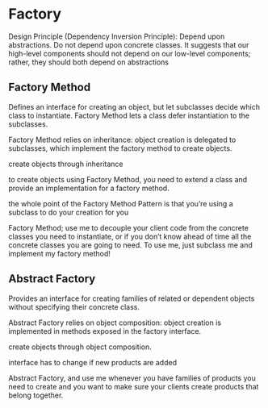 # Factory

Design Principle (Dependency Inversion Principle): Depend upon abstractions. Do not depend upon concrete classes. It suggests that our high-level components should not depend on our low-level components; rather, they should both depend on abstractions

## Factory Method

Defines an interface for creating an object, but let subclasses decide which class to instantiate. Factory Method lets a class defer instantiation to the subclasses. 

Factory Method relies on inheritance: object creation is delegated to subclasses, which implement the factory method to create objects.

create objects through inheritance

to create objects using Factory Method, you need to extend a class and provide an implementation for a factory method.

the whole point of the Factory Method Pattern is that you’re using a subclass to do your creation for you

Factory Method; use me to decouple your client code from the concrete classes you need to instantiate, or if you don’t know ahead of time all the concrete classes you are going to need. To use me, just subclass me and implement my factory method!

## Abstract Factory

Provides an interface for creating families of related or dependent objects without specifying their concrete class.

Abstract Factory relies on object composition: object creation is implemented in methods exposed in the factory interface.

create objects through object composition.

interface has to change if new products are added

 Abstract Factory, and use me whenever you have families of products you need to create and you want to make sure your clients create products that belong together.